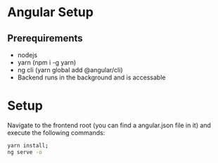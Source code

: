 # Angular Setup
## Prerequirements
- nodejs
- yarn (npm i -g yarn)
- ng cli (yarn global add @angular/cli)
- Backend runs in the background and is accessable

# Setup
Navigate to the frontend root (you can find a angular.json file in it) and execute the following commands:
```sh
yarn install;
ng serve -o
```
